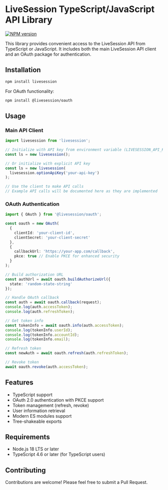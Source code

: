 # LiveSession TypeScript/JavaScript API Library

[![NPM version](https://img.shields.io/npm/v/livesession.svg)](https://npmjs.org/package/livesession)

This library provides convenient access to the LiveSession API from TypeScript or JavaScript. It includes both the main LiveSession API client and an OAuth package for authentication.

## Installation

```sh
npm install livesession
```

For OAuth functionality:

```sh
npm install @livesession/oauth
```

## Usage

### Main API Client

```typescript
import livesession from 'livesession';

// Initialize with API key from environment variable (LIVESESSION_API_KEY)
const ls = new livesession();

// Or initialize with explicit API key
const ls = new livesession(
  livesession.optionApiKey('your-api-key')
);

// Use the client to make API calls
// Example API calls will be documented here as they are implemented
```

### OAuth Authentication

```typescript
import { OAuth } from '@livesession/oauth';

const oauth = new OAuth(
  {
    clientId: 'your-client-id',
    clientSecret: 'your-client-secret'
  },
  {
    callbackUrl: 'https://your-app.com/callback',
    pkce: true // Enable PKCE for enhanced security
  }
);

// Build authorization URL
const authUrl = await oauth.buildAuthorizeUrl({
  state: 'random-state-string'
});

// Handle OAuth callback
const auth = await oauth.callback(request);
console.log(auth.accessToken);
console.log(auth.refreshToken);

// Get token info
const tokenInfo = await oauth.info(auth.accessToken);
console.log(tokenInfo.userId);
console.log(tokenInfo.accountId);
console.log(tokenInfo.email);

// Refresh token
const newAuth = await oauth.refresh(auth.refreshToken);

// Revoke token
await oauth.revoke(auth.accessToken);
```

## Features

- TypeScript support
- OAuth 2.0 authentication with PKCE support
- Token management (refresh, revoke)
- User information retrieval
- Modern ES modules support
- Tree-shakeable exports

## Requirements

- Node.js 18 LTS or later
- TypeScript 4.6 or later (for TypeScript users)

## Contributing

Contributions are welcome! Please feel free to submit a Pull Request.

